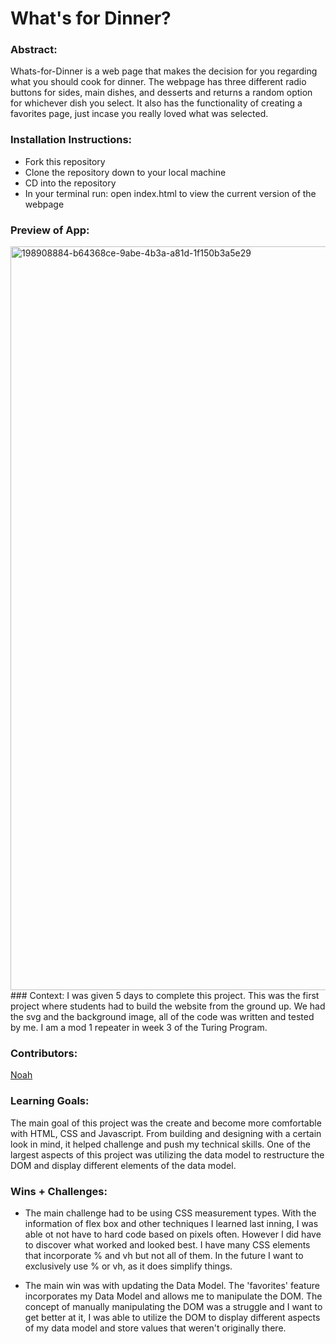 
# What's for Dinner? 

### Abstract:
Whats-for-Dinner is a web page that makes the decision for you regarding what you should cook for dinner. The webpage has three different radio buttons for sides, main dishes, and desserts and returns a random option for whichever dish you select. It also has the functionality of creating a favorites page, just incase you really loved what was selected. 

### Installation Instructions:
- Fork this repository
- Clone the repository down to your local machine
- CD into the repository
- In your terminal run: open index.html to view the current version of the webpage

### Preview of App:
<img width="1190" alt="198908884-b64368ce-9abe-4b3a-a81d-1f150b3a5e29" src="https://user-images.githubusercontent.com/115435434/220002691-ceceba2d-72d9-4b37-9f45-7b22fe97a1e7.png">
### Context:
I was given 5 days to complete this project. This was the first project where students had to build the website from the ground up. We had the svg and the background image, all of the code was written and tested by me. I am a mod 1 repeater in week 3 of the Turing Program. 

### Contributors:
[Noah](https://github.com/SleepyisAwak3)

### Learning Goals:
The main goal of this project was the create and become more comfortable with HTML, CSS and Javascript. From building and designing with a certain look in mind, it helped challenge and push my technical skills. One of the largest aspects of this project was utilizing the data model to restructure the DOM and display different elements of the data model.

### Wins + Challenges:
- The main challenge had to be using CSS measurement types. With the information of flex box and other techniques I learned last inning, I was able ot not have to hard code based on pixels often. However I did have to discover what worked and looked best. I have many CSS elements that incorporate % and vh but not all of them. In the future I want to exclusively use % or vh, as it does simplify things.

- The main win was with updating the Data Model. The 'favorites' feature incorporates my Data Model and allows me to manipulate the DOM. The concept of manually manipulating the DOM was a struggle and I want to get better at it, I was able to utilize the DOM to display different aspects of my data model and store values that weren't originally there.
